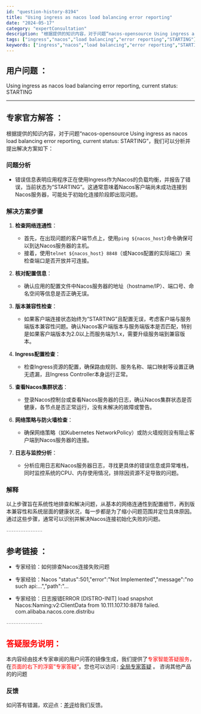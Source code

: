 ```yaml
---
id: "question-history-8194"
title: "Using ingress as nacos load balancing error reporting"
date: "2024-05-17"
category: "expertConsultation"
description: "根据提供的知识内容，对于问题“nacos-opensource Using ingress as nacos load balancing error reporting, current status: STARTING”，我们可以分析并提出解决方案如下：### 问题分析- 错误信息表明应用程序正"
tags: ["ingress","nacos","load balancing","error reporting","STARTING"]
keywords: ["ingress","nacos","load balancing","error reporting","STARTING"]
---
```


## 用户问题 ： 
 Using ingress as nacos load balancing error reporting, current status: STARTING  

---------------
## 专家官方解答 ：

根据提供的知识内容，对于问题“nacos-opensource Using ingress as nacos load balancing error reporting, current status: STARTING”，我们可以分析并提出解决方案如下：

### 问题分析
- 错误信息表明应用程序正在使用Ingress作为Nacos的负载均衡，并报告了错误，当前状态为“STARTING”。这通常意味着Nacos客户端尚未成功连接到Nacos服务器，可能处于初始化连接阶段即出现问题。

### 解决方案步骤

1. **检查网络连通性**：
   - 首先，在出现问题的客户端节点上，使用`ping ${nacos_host}`命令确保可以到达Nacos服务器的主机。
   - 接着，使用`telnet ${nacos_host} 8848`（或Nacos配置的实际端口）来检查端口是否开放并可连接。

2. **核对配置信息**：
   - 确认应用的配置文件中Nacos服务器的地址（hostname/IP）、端口号、命名空间等信息是否正确无误。

3. **版本兼容性检查**：
   - 如果客户端连接状态始终为“STARTING”且配置无误，考虑客户端与服务端版本兼容性问题。确认Nacos客户端版本与服务端版本是否匹配，特别是如果客户端版本为2.0以上而服务端为1.x，需要升级服务端到兼容版本。

4. **Ingress配置检查**：
   - 检查Ingress资源的配置，确保路由规则、服务名称、端口映射等设置正确无遗漏，且Ingress Controller本身运行正常。

5. **查看Nacos集群状态**：
   - 登录Nacos控制台或查看Nacos服务器的日志，确认Nacos集群状态是否健康，各节点是否正常运行，没有未解决的故障或警告。

6. **网络策略与防火墙检查**：
   - 确保网络策略（如Kubernetes NetworkPolicy）或防火墙规则没有阻止客户端到Nacos服务器的连接。

7. **日志与监控分析**：
   - 分析应用日志和Nacos服务器日志，寻找更具体的错误信息或异常堆栈，同时监控系统的CPU、内存使用情况，排除因资源不足导致的问题。

### 解释
以上步骤旨在系统性地排查和解决问题，从基本的网络连通性到配置细节，再到版本兼容性和系统层面的健康状况，每一步都是为了缩小问题范围并定位具体原因。通过这些步骤，通常可以识别并解决Nacos连接初始化失败的问题。


<font color="#949494">---------------</font> 


## 参考链接 ：

* 专家经验：如何排查Nacos连接失败问题 
 
 * 专家经验：Nacos "status":501,"error":"Not Implemented","message":"no such api:...","path":"... 
 
 * 专家经验：日志报错ERROR [DISTRO-INIT] load snapshot Nacos:Naming:v2:ClientData from 10.111.107.10:8878 failed. com.alibaba.nacos.core.distribu 


 <font color="#949494">---------------</font> 
 


## <font color="#FF0000">答疑服务说明：</font> 

本内容经由技术专家审阅的用户问答的镜像生成，我们提供了<font color="#FF0000">专家智能答疑服务</font>，在<font color="#FF0000">页面的右下的浮窗”专家答疑“</font>。您也可以访问 : [全局专家答疑](https://answer.opensource.alibaba.com/docs/intro) 。 咨询其他产品的的问题

### 反馈
如问答有错漏，欢迎点：[差评](https://ai.nacos.io/user/feedbackByEnhancerGradePOJOID?enhancerGradePOJOId=13553)给我们反馈。
